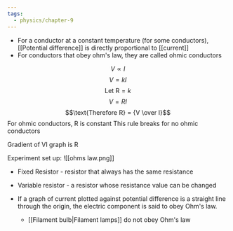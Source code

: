 ```yaml
---
tags:
  - physics/chapter-9
---
```


- For a conductor at a constant temperature (for some conductors), [[Potential difference]] is directly proportional to [[current]]
- For conductors that obey ohm's law, they are called ohmic conductors

$$V \propto I$$
$$V = kI$$
$$\text{Let R} = k$$
$$V = RI$$
$$\text{Therefore R} = {V \over I}$$
For ohmic conductors, R is constant
This rule breaks for no ohmic conductors

Gradient of VI graph is R


Experiment set up:
![[ohms law.png]]
- Fixed Resistor - resistor that always has the same resistance
- Variable resistor - a resistor whose resistance value can be changed

- If a graph of current plotted against potential difference is a straight line through the origin, the electric component is said to obey Ohm's law.
	- [[Filament bulb|Filament lamps]] do not obey Ohm's law